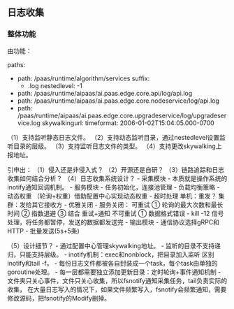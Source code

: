 


## 日志收集

### 整体功能

由功能：

paths:
- path: /paas/runtime/algorithm/services
  suffix: 
    - .log
  nestedlevel: -1
- path: /paas/runtime/aipaas/ai.paas.edge.core.api/log/api.log
- path: /paas/runtime/aipaas/ai.paas.edge.core.nodeservice/log/api.log
- path: /paas/runtime/aipaas/ai.paas.edge.core.upgradeservice/log/upgradeservice.log
skywalkingurl: 
timeformat: 2006-01-02T15:04:05.000-0700

（1）支持监听静态日志文件。
（2）支持动态监听目录，通过nestedlevel设置监听目录的层级。
（3）支持监听日志文件的类型。
（4）支持更改skywalking上报地址。

引申出：
（1）侵入还是非侵入式？
（2）开源还是自研？
（3）链路追踪和日志收集如何结合分析？
（4）日志收集系统设计？
    - 采集模块
        - 本质就是操作系统的inotify通知回调机制。
    - 服务模块
        - 任务初始化，连接池管理
        - 负载均衡策略
            - 动态权重
                （轮询+权重）借助配置中心实现动态权重
        - 超时处理
            单机：重发？
            集群：发给其它接收方
        - 优雅关闭
            - 服务关闭：
                可重试
                    ① 轮询的最大次数和最长时间
                    ② 指数退避
                    ③ 结合 重试+通知
                不可重试
                    ① 数据格式错误
            - kill -12 信号处理，将任务都暂停，发送的数据都发送完
    - 输出模块
        - 通信协议选择gRPC和HTTP
        - 批量发送(5s+5条)
        
（5）设计细节？
    - 通过配置中心管理skywalking地址。
    - 监听的目录不支持递归，只能支持层级。
    - inotify机制：exec和nonblock，把目录加入监听 区别inotify和tail -f。
    - 每份日志文件都被各自封装成一个task，每个task由单独的goroutine处理。
    - 每一层都需要独立添加更新目录：定时轮询+事件通知机制
    - 文件夹只关心事件，文件只关心收集，所以fsnotify通知采集任务，tail负责实际的收集，
        在大量日志写入的情况下，如果文件频繁写入，fsnotify会频繁通知，需要修改源码，把fsnotify的Modify删掉。
